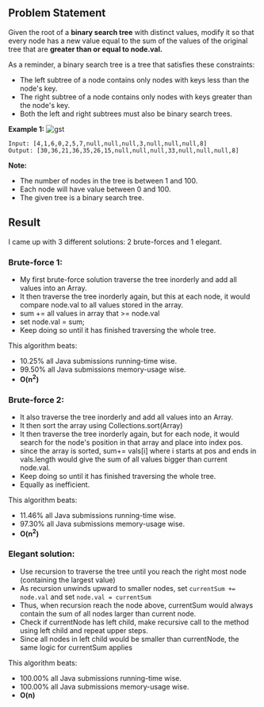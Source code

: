 ## Problem Statement
Given the root of a **binary search tree** with distinct values, modify it so that every node has a new value equal to the sum of the values of the original tree that are **greater than or equal to node.val.**

As a reminder, a binary search tree is a tree that satisfies these constraints:

* The left subtree of a node contains only nodes with keys less than the node's key.
* The right subtree of a node contains only nodes with keys greater than the node's key.
* Both the left and right subtrees must also be binary search trees.
 

**Example 1:**
![gst](https://user-images.githubusercontent.com/50902696/59156514-f9d94900-8a59-11e9-9161-b7952f847595.png)
```
Input: [4,1,6,0,2,5,7,null,null,null,3,null,null,null,8]
Output: [30,36,21,36,35,26,15,null,null,null,33,null,null,null,8]
```
**Note:**
* The number of nodes in the tree is between 1 and 100.
* Each node will have value between 0 and 100.
* The given tree is a binary search tree.

## Result
I came up with 3 different solutions: 2 brute-forces and 1 elegant.

### Brute-force 1:
* My first brute-force solution traverse the tree inorderly and add all values into an Array.
* It then traverse the tree inorderly again, but this at each node, it would compare node.val to all values stored in the array.
* sum += all values in array that >= node.val
* set node.val = sum;
* Keep doing so until it has finished traversing the whole tree.

This algorithm beats:
* 10.25% all Java submissions running-time wise.
* 99.50% all Java submissions memory-usage wise.
* __O(n<sup>2</sup>)__

### Brute-force 2:
* It also traverse the tree inorderly and add all values into an Array.
* It then sort the array using Collections.sort(Array)
* It then traverse the tree inorderly again, but for each node, it would search for the node's position in that array and place into index pos.
* since the array is sorted, sum+= vals[i] where i starts at pos and ends in vals.length would give the sum of all values bigger than current node.val.
* Keep doing so until it has finished traversing the whole tree.
* Equally as inefficient.

This algorithm beats:
* 11.46% all Java submissions running-time wise.
* 97.30% all Java submissions memory-usage wise.
* __O(n<sup>2</sup>)__

### Elegant solution:
* Use recursion to traverse the tree until you reach the right most node (containing the largest value)
* As recursion unwinds upward to smaller nodes, set ```currentSum += node.val``` and set ```node.val = currentSum```
* Thus, when recursion reach the node above, currentSum would always contain the sum of all nodes larger than current node.
* Check if currentNode has left child, make recursive call to the method using left child and repeat upper steps. 
* Since all nodes in left child would be smaller than currentNode, the same logic for currentSum applies

This algorithm beats:
* 100.00% all Java submissions running-time wise.
* 100.00% all Java submissions memory-usage wise.
* __O(n)__


